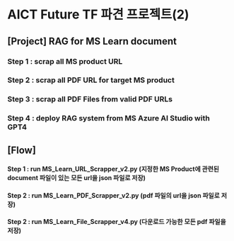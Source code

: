 # AICT Future TF 파견 프로젝트(2)
## [Project] RAG for MS Learn document

### Step 1 : scrap all MS product URL
### Step 2 : scrap all PDF URL for target MS product
### Step 3 : scrap all PDF Files from valid PDF URLs
### Step 4 : deploy RAG system from MS Azure AI Studio with GPT4

## [Flow]
#### Step 1 : run MS_Learn_URL_Scrapper_v2.py (지정한 MS Product에 관련된 document 파일이 있는 모든 url을 json 파일로 저장)
#### Step 2 : run MS_Learn_PDF_Scrapper_v2.py (pdf 파일의 url을 json 파일로 저장)
#### Step 2 : run MS_Learn_File_Scrapper_v4.py (다운로드 가능한 모든 pdf 파일을 저장)
